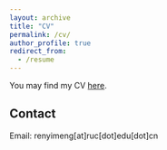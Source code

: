 ```yaml
---
layout: archive
title: "CV"
permalink: /cv/
author_profile: true
redirect_from:
  - /resume
---
```


You may find my CV [here](/files/CV_YIMENG_1027.pdf).

## Contact

Email: renyimeng[at]ruc[dot]edu[dot]cn
